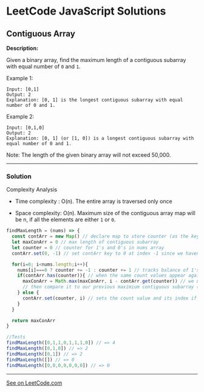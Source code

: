 # LeetCode JavaScript Solutions



## Contiguous Array



**Description:**

Given a binary array, find the maximum length of a contiguous subarray with equal number of ```0``` and ```1```.

Example 1:
```
Input: [0,1]
Output: 2
Explanation: [0, 1] is the longest contiguous subarray with equal number of 0 and 1.
```

Example 2:

```
Input: [0,1,0]
Output: 2
Explanation: [0, 1] (or [1, 0]) is a longest contiguous subarray with equal number of 0 and 1.
```

Note: The length of the given binary array will not exceed 50,000.

---


### Solution
Complexity Analysis

- Time complexity : O(n). The entire array is traversed only once

- Space complexity: O(n). Maximum size of the contiguous array map will be n, if all the elements are either ```1``` or ```0```.


```JavaScript
findMaxLength = (nums) => {
  const contArr = new Map() // declare map to store counter (as the key) and it's associated index (as the value)
  let maxConArr = 0 // max length of contiguous subarray
  let counter = 0 // counter for 1's and 0's in nums array
  contArr.set(0, -1) // set contArr key to 0 at index -1 since we haven't began looping through nums

  for(i=0; i<nums.length;i++){
    nums[i]===0 ? counter += -1 : counter += 1 // tracks balance of 1's and 0's
    if(contArr.has(counter)){ // when the same count values appear again
      maxConArr = Math.max(maxConArr, i - contArr.get(counter)) // we use the new index subtracting the old index to calculate the length of the subarray 
      // then compare it to our previous maximium contiguous subarray (using Math.max()) to find the new maximium contiguous subarray
    } else {
      contArr.set(counter, i) // sets the count value and its index if not previously seen
    }
  }

  return maxConArr
}

//Tests
findMaxLength([0,1,1,0,1,1,1,0]) // => 4
findMaxLength([0,1,0]) // => 2
findMaxLength([0,1]) // => 2
findMaxLength([]) // => 0
findMaxLength([0,0,0,0,0,0,0]) // => 0


```


---


[See on LeetCode.com](https://leetcode.com/explore/featured/card/30-day-leetcoding-challenge/529/week-2/3298/)
